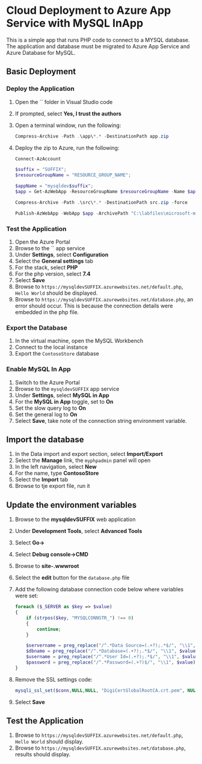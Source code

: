 # Cloud Deployment to Azure App Service with MySQL InApp

This is a simple app that runs PHP code to connect to a MYSQL database.  The application and database must be migrated to Azure App Service and Azure Database for MySQL.

## Basic Deployment

### Deploy the Application

1. Open the `` folder in Visual Studio code
2. If prompted, select **Yes, I trust the authors**
3. Open a terminal window, run the following:

    ```PowerShell
    Compress-Archive -Path .\app\*.* -DestinationPath app.zip
    ```

4. Deploy the zip to Azure, run the following:

    ```PowerShell
    Connect-AzAccount

    $suffix = "SUFFIX";
    $resourceGroupName = "RESOURCE_GROUP_NAME";

    $appName = "mysqldev$suffix";
    $app = Get-AzWebApp -ResourceGroupName $resourceGroupName -Name $appName

    Compress-Archive -Path .\src\*.* -DestinationPath src.zip -force
    
    Publish-AzWebApp -WebApp $app -ArchivePath "C:\labfiles\microsoft-mysql-developer-guide\Artifacts\02-01-CloudDeploy\src.zip"
    ```

### Test the Application

1. Open the Azure Portal
2. Browse to the `` app service
3. Under **Settings**, select **Configuration**
4. Select the **General settings** tab
5. For the stack, select **PHP**
6. For the php version, select **7.4**
7. Select **Save**
8. Browse to `https://mysqldevSUFFIX.azurewebsites.net/default.php`, `Hello World` should be displayed.
9. Browse to `https://mysqldevSUFFIX.azurewebsites.net/database.php`, an error should occur.  This is because the connection details were embedded in the php file.

### Export the Database

1. In the virtual machine, open the MySQL Workbench
2. Connect to the local instance
3. Export the `ContosoStore` database

### Enable MySQL In App

1. Switch to the Azure Portal
2. Browse to the `mysqldevSUFFIX` app service
3. Under **Settings**, select **MySQL in App**
4. For the **MySQL in App** toggle, set to **On**
5. Set the slow query log to **On**
6. Set the general log to **On**
7. Select **Save**, take note of the connection string environment variable.

## Import the database

1. In the Data import and export section, select **Import/Export**
2. Select the **Manage** link, the `myphpadmin` panel will open
3. In the left navigation, select **New**
4. For the name, type **ContosoStore**
5. Select the **Import** tab
6. Browse to tje export file, run it

## Update the environment variables

1. Browse to the **mysqldevSUFFIX** web application
2. Under **Development Tools**, select **Advanced Tools**
3. Select **Go->**
4. Select **Debug console->CMD**
5. Browse to **site-.wwwroot**
6. Select the **edit** button for the `database.php` file
7. Add the following database connection code below where variables were set:

    ```php
    foreach ($_SERVER as $key => $value)
    {
        if (strpos($key, "MYSQLCONNSTR_") !== 0)
        {
            continue;
        }

        $servername = preg_replace("/^.*Data Source=(.+?);.*$/", "\\1", $value);
        $dbname = preg_replace("/^.*Database=(.+?);.*$/", "\\1", $value);
        $username = preg_replace("/^.*User Id=(.+?);.*$/", "\\1", $value);
        $password = preg_replace("/^.*Password=(.+?)$/", "\\1", $value);
    }
    ```

8. Remove the SSL settings code:

    ```php
    mysqli_ssl_set($conn,NULL,NULL, "DigiCertGlobalRootCA.crt.pem", NULL, NULL);
    ```

9. Select **Save**

## Test the Application

1. Browse to `https://mysqldevSUFFIX.azurewebsites.net/default.php`, `Hello World` should display.
2. Browse to `https://mysqldevSUFFIX.azurewebsites.net/database.php`, results should display.
